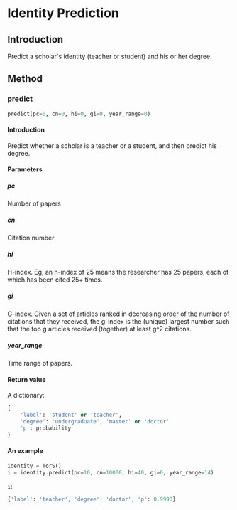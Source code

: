 # Identity Prediction

## Introduction

Predict a scholar's identity (teacher or student) and his or her degree.

## Method

### predict

```python
predict(pc=0, cn=0, hi=0, gi=0, year_range=0)
```

#### Introduction

Predict whether a scholar is a teacher or a student, and then predict his degree.

#### Parameters

##### pc

Number of papers

##### cn

Citation number

##### hi

H-index. Eg, an h-index of 25 means the researcher has 25 papers, each of which has been cited 25+ times.

##### gi

G-index. Given a set of articles ranked in decreasing order of the number of citations that they received, the g-index is the (unique) largest number such that the top g articles received (together) at least g^2 citations.

##### year_range

Time range of papers.

#### Return value

A dictionary:

```python
{
    'label': 'student' or 'teacher',
    'degree': 'undergraduate', 'master' or 'doctor'
    'p': probability
}
```

#### An example

```python
identity = TorS()
i = identity.predict(pc=10, cn=10000, hi=40, gi=0, year_range=14)
```

`i`:

```python
{'label': 'teacher', 'degree': 'doctor', 'p': 0.9993}
```

